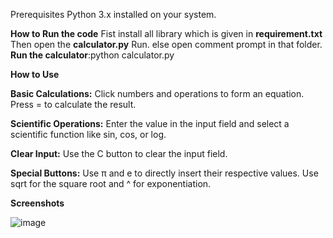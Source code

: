 Prerequisites
  Python 3.x installed on your system.
  
 **How to Run the code**
 Fist install all library which is given in **requirement.txt**  
 Then open the **calculator.py** Run. 
 else open comment prompt in that folder.
 **Run the calculator**:python calculator.py
 


**How to Use**

**Basic Calculations:**
Click numbers and operations to form an equation.
Press = to calculate the result.

**Scientific Operations:**
Enter the value in the input field and select a scientific function like sin, cos, or log.

**Clear Input:**
Use the C button to clear the input field.

**Special Buttons:**
Use π and e to directly insert their respective values.
Use sqrt for the square root and ^ for exponentiation.

**Screenshots**

![image](https://github.com/user-attachments/assets/bd1054a7-e693-4763-94c2-ac3f67d2d483)


